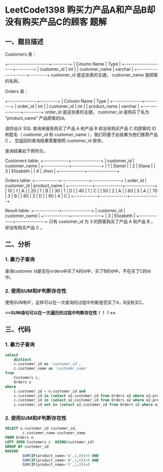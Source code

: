 # LeetCode1398 购买力产品A和产品B却没有购买产品C的顾客 题解

## 一、题目描述

 Customers 表：

+---------------------+---------+
| Column Name         | Type    |
+---------------------+---------+
| customer_id         | int     |
| customer_name       | varchar |
+---------------------+---------+
customer_id 是这张表的主键。
customer_name 是顾客的名称。


Orders 表：

+---------------+---------+
| Column Name   | Type    |
+---------------+---------+
| order_id      | int     |
| customer_id   | int     |
| product_name  | varchar |
+---------------+---------+
order_id 是这张表的主键。
customer_id 是购买了名为 "product_name" 产品顾客的id。


请你设计 SQL 查询来报告购买了产品 A 和产品 B 却没有购买产品 C 的顾客的 ID 和姓名（ customer_id 和 customer_name ），我们将基于此结果为他们推荐产品 C 。
您返回的查询结果需要按照 customer_id 排序。

 

查询结果如下例所示。

Customers table:
+-------------+---------------+
| customer_id | customer_name |
+-------------+---------------+
| 1           | Daniel        |
| 2           | Diana         |
| 3           | Elizabeth     |
| 4           | Jhon          |
+-------------+---------------+

Orders table:
+------------+--------------+---------------+
| order_id   | customer_id  | product_name  |
+------------+--------------+---------------+
| 10         |     1        |     A         |
| 20         |     1        |     B         |
| 30         |     1        |     D         |
| 40         |     1        |     C         |
| 50         |     2        |     A         |
| 60         |     3        |     A         |
| 70         |     3        |     B         |
| 80         |     3        |     D         |
| 90         |     4        |     C         |
+------------+--------------+---------------+

Result table:
+-------------+---------------+
| customer_id | customer_name |
+-------------+---------------+
| 3           | Elizabeth     |
+-------------+---------------+
只有 customer_id 为 3 的顾客购买了产品 A 和产品 B ，却没有购买产品 C 。



## 二、分析

### 1. 暴力子查询

查询customer id是否在orders中买了A的id中，买了B的id中，不在买了C的id中。

### 2. 使用SUM和IF判断存在性

使用SUM和IF，这样可以在一次查询的过程中判断是否买了A，B没有买C。

**==SUM语句可以在一次遍历的过程中判断存在性！！！==**



## 三、代码

### 1. 暴力子查询

```sql
select
    distinct
    c.customer_id as 'customer_id',
    c.customer_name as 'customer_name'
from
    Customers c,
    Orders o
where
    c.customer_id = o.customer_id and
    c.customer_id in (select o2.customer_id from Orders o2 where o2.product_name = 'A') and
    c.customer_id in (select o2.customer_id from Orders o2 where o2.product_name = 'B') and
    c.customer_id not in (select o2.customer_id from Orders o2 where o2.product_name = 'C')
```

### 2. 使用SUM和IF判断存在性

```sql
SELECT o.customer_id customer_id,
        c.customer_name customer_name
FROM Orders o
LEFT JOIN Customers c  USING(customer_id)
GROUP BY customer_id
HAVING 
        SUM(IF(product_name='A',1,0))>0 AND
        SUM(IF(product_name='B',1,0))>0 AND
        SUM(IF(product_name='C',1,0))=0
```



